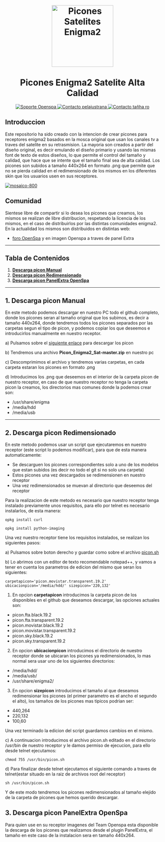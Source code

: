 <h1 align="center">
<a href="https://github.com/spainE2/Picon_Enigma2_Sat"><img src="https://image.ibb.co/kwmS1V/ndice.png" alt="Picones Satelites Enigma2" width=200"></a>
  <br>
    <br>
  Picones Enigma2 Satelite Alta Calidad
  <br>
</h1>

<p align="center">
  <a href="https://openspa.info/">
    <img src="https://raw.githubusercontent.com/spainE2/Picon_Enigma2_Sat/master/lo1.png" alt="Soporte Openspa">
  </a>
  <a href="https://openspa.info/conversations/add?to=pelajustrana">
    <img src="https://raw.githubusercontent.com/spainE2/Picon_Enigma2_Sat/master/user1.png" alt="Contacto pelajustrana">
  </a>
  <a href="https://openspa.info/conversations/add?to=Тайна го">
    <img src="https://raw.githubusercontent.com/spainE2/Picon_Enigma2_Sat/master/user2.png" alt="Contacto tañha ro">
  </a>
</p>

## Introduccion

Este repositorio ha sido creado con la intencion de crear picones para receptores enigma2 basados en la mosca original que usan los canales tv a traves del satelite en su retrasmision. La mayoria son creados a partir del diseño original, es decir emulando el diseño primario y usando las mismas font de texto de estos diseños, lo que permite el control del tamaño y calidad, que hace que se intente que el tamaño final sea de alta calidad. Los picones son subidos a tamaño 440x264 en formato .png que permite que no se pierda calidad en el redimensionado de los mismos en los diferentes skin que los usuarios usen en sus receptores.

<a href="https://ibb.co/e8cEFq"><img src="https://preview.ibb.co/hhwVoA/mosaico-800.png" alt="mosaico-800" border="0"></a>


## Comunidad

Sientese libre de compartir si lo desea los picones que creamos, los mismos se realizan de libre distribucion, respetando la licencia de los mismos, en el caso de distribuirlos por las distintas comunidades enigma2. En la actualidad los mismos son distribuidos en distintas web:


- [foro OpenSpa](https://openspa.info/) y en imagen Openspa a traves de panel Extra


---

## Tabla de Contenidos

1. **[Descarga picon Manual](#1-Descarga-picon-Manual)**
2. **[Descarga picon Redimensionado](#2-Descarga-picon-Redimensionado)**
3. **[Descarga picon PanelExtra OpenSpa](#3-Descarga-picon-PanelExtra-OpenSpa)**


---

## 1. Descarga picon Manual

En este metodo podemos descargar en nuestro PC todo el github completo, donde los picones seran al tamaño original que los subimos, es decir a tamaño 440x264, donde tendremos todos los picones separados por las carpetas segun el tipo de picon, y podemos copiar los que deseemos e introducirlos manualmente en nuestro receptor.

a) Pulsamos sobre el [siguiente enlace](https://github.com/spainE2/Picon_Enigma2_Sat/archive/master.zip) para descargar los picon

b) Tendremos una archivo **Picon_Enigma2_Sat-master.zip** en nuestro pc

c) Descomprimimos el archivo y tendremos varias carpetas, en cada carpeta estaran los picones en formato .png

d) Introducimos los .png que deseemos en el interior de la carpeta picon de nuestro receptor, en caso de que nuestro receptor no tenga la carpeta picon la creamos, los directorios mas comunes donde la podemos crear son:

* /usr/share/enigma
* /media/hdd
* /media/usb

---

## 2. Descarga picon Redimensionado

En este metodo podemos usar un script que ejecutaremos en nuestro receptor (este script lo podemos modificar), para que de esta manera automaticamente:

* Se descarguen los picones correspondientes solo a uno de los modelos que estan subidos (es decir no todo el git si no solo una carpeta)
* Estos picones una vez descargados se redimensionen en nuestro receptor
* Una vez redimensionados se muevan al directorio que deseemos del receptor

Para la realizacion de este metodo es necesario que nuestro receptor tenga instalado previamente unos requisitos, para ello por telnet es necesario instalarlos, de esta manera:

`opkg install curl`

`opkg install python-imaging`

Una vez nuestro receptor tiene los requisitos instalados, se realizan los siguientes pasos:

a) Pulsamos sobre boton derecho y guardar como sobre el archivo [picon.sh](https://github.com/spainE2/Picon_Enigma2_Sat/blob/master/picon.sh)

b) Lo abrimos con un editor de texto recomendable notepad++, y vamos a tener en cuenta los parametros de edicion del mismo que seran los siguientes:

``carpetapicon='picon.movistar.transparent.19.2'
ubicacionpicon='/media/hdd/'
sizepicon='220,132'``

1. En opcion **carpetapicon** introducimos la carpeta picon de los disponibles en el github que deseamos descargar, las opciones actuales son:

* picon.fta.black.19.2
* picon.fta.transparent.19.2
* picon.movistar.black.19.2
* picon.movistar.transparent.19.2
* picon.sky.black.19.2
* picon.sky.transparent.19.2

2. En opcion **ubicacionpicon** introducimos el directorio de nuestro receptor donde se ubicaran los picones ya redimensionados, lo mas normal sera usar uno de los siguientes directorios:

* /media/hdd/
* /media/usb/
* /usr/share/enigma2/

3. En opcion **sizepicon** introducimos el tamaño al que deseamos redimensionar los picones (el primer parametro es el ancho el segundo el alto), los tamaños de los picones mas tipicos podrian ser:

* 440,264
* 220,132
* 100,60

Una vez terminado la edicion del script guardamos cambios en el mismo.

c) A continuacion introducimos el archivo picon.sh editado en el directorio /usr/bin de nuestro receptor y le damos permiso de ejecucion, para ello desde telnet ejecutamos:

`chmod 755 /usr/bin/picon.sh`

d) Para finalizar desde telnet ejecutamos el siguiente comando a traves de telnet(estar situado en la raiz de archivos root del receptor)

`sh /usr/bin/picon.sh`

Y de este modo tendremos los picones redimensionados al tamaño elejido de la carpeta de picones que hemos querido descargar.

## 3. Descarga picon PanelExtra OpenSpa

Para quien use en su receptor imagenes del Team Openspa esta disponible la descarga de los picones que realizamos desde el plugin PanelExtra, el tamaño en este caso de la instalacion sera en tamaño 440x264.
